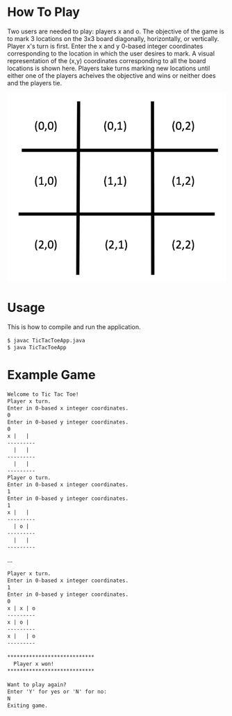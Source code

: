 # How To Play

Two users are needed to play: players x and o. The objective of the game is to mark 3 locations on the 3x3 board diagonally, horizontally, or vertically. Player x's turn is first. Enter the x and y 0-based integer coordinates corresponding to the location in which the user desires to mark. A visual representation of the (x,y) coordinates corresponding to all the board locations is shown here. Players take turns marking new locations until either one of the players acheives the objective and wins or neither does and the players tie.

![tictactoe_locations](images/tictactoe_locations.png)

# Usage

This is how to compile and run the application.
```
$ javac TicTacToeApp.java
$ java TicTacToeApp
```
# Example Game
```
Welcome to Tic Tac Toe!
Player x turn.
Enter in 0-based x integer coordinates.
0
Enter in 0-based y integer coordinates.
0
x |   |  
---------
  |   |  
---------
  |   |  
---------
Player o turn.
Enter in 0-based x integer coordinates.
1
Enter in 0-based y integer coordinates.
1
x |   |  
---------
  | o |  
---------
  |   |  
---------
```
...
```
Player x turn.
Enter in 0-based x integer coordinates.
1
Enter in 0-based y integer coordinates.
0
x | x | o
---------
x | o |  
---------
x |   | o
---------

****************************
  Player x won!
****************************

Want to play again?
Enter 'Y' for yes or 'N' for no:
N
Exiting game.
```

